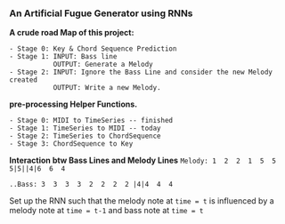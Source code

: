 ### An Artificial Fugue Generator using RNNs

**A crude road Map of this project:**
``` 
- Stage 0: Key & Chord Sequence Prediction
- Stage 1: INPUT: Bass line
           OUTPUT: Generate a Melody
- Stage 2: INPUT: Ignore the Bass Line and consider the new Melody created
           OUTPUT: Write a new Melody.
```


**pre-processing Helper Functions.**
```
- Stage 0: MIDI to TimeSeries -- finished
- Stage 1: TimeSeries to MIDI -- today
- Stage 2: TimeSeries to ChordSequence
- Stage 3: ChordSequence to Key
```
**Interaction btw Bass Lines and Melody Lines**
 `Melody: 1  2  2  1  5  5  5|5||4|6  6  4`

 `..Bass: 3  3  3  3  2  2  2  2 |4|4  4  4`

Set up the RNN such that the melody note at `time = t` is influenced by a melody note at `time = t-1` and bass note at `time = t`



